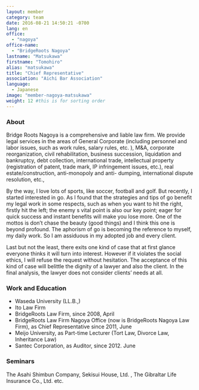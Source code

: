```yaml
---
layout: member
category: team
date: 2016-08-21 14:50:21 -0700
lang: en
office:
  - "nagoya"
office-name:
  - "BridgeRoots Nagoya"
lastname: "Matsukawa"
firstname: "Tomohiro"
alias: "matsukawa"
title: "Chief Representative"
association: "Aichi Bar Association"
language:
  - Japanese
image: "member-nagoya-matsukawa"
weight: 12 #this is for sorting order
---
```


### About
Bridge Roots Nagoya is a comprehensive and liable law firm. We provide legal services in the areas of General Corporate (including personnel and labor issues, such as work rules, salary rules, etc. ), M&A, corporate reorganization, civil rehabilitation, business succession, liquidation and bankruptcy, debt collection, international trade, intellectual property (registration of patent, trade mark, IP infringement issues, etc.), real estate/construction, anti-monopoly and anti- dumping, international dispute resolution, etc.,

By the way, I love lots of sports, like soccer, football and golf. But recently, I started interested in go. As I found that the strategies and tips of go benefit my legal work in some respects, such as when you want to hit the right, firstly hit the left; the enemy s vital point is also our key point; eager for quick success and instant benefits will make you lose more. One of the mottos is don’t chase the beauty (good things) and I think this one is beyond profound. The aphorism of go is becoming the reference to myself, my daily work. So I am assiduous in my adopted job and every client.

Last but not the least, there exits one kind of case that at first glance everyone thinks it will turn into interest. However if it violates the social ethics, I will refuse the request without hesitation. The acceptance of this kind of case will belittle the dignity of a lawyer and also the client. In the final analysis, the lawyer does not consider clients’ needs at all.

### Work and Education
- Waseda University (LL.B.,)
- Ito Law Firm
- BridgeRoots Law Firm, since 2008, April
- BridgeRoots Law Firm Nagoya Office (now is BridgeRoots Nagoya Law Firm), as Chief Representative since 2011, June
- Meijo University, as Part-time Lecturer (Tort Law, Divorce Law, Inheritance Law)
- Santec Corporation, as Auditor, since 2012. June

### Seminars
The Asahi Shimbun Company, Sekisui House, Ltd. , The Gibraltar Life Insurance Co., Ltd. etc.
